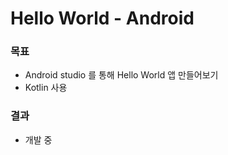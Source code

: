 # Hello World - Android

### 목표

- Android studio 를 통해 Hello World 앱 만들어보기
- Kotlin 사용

### 결과

- 개발 중